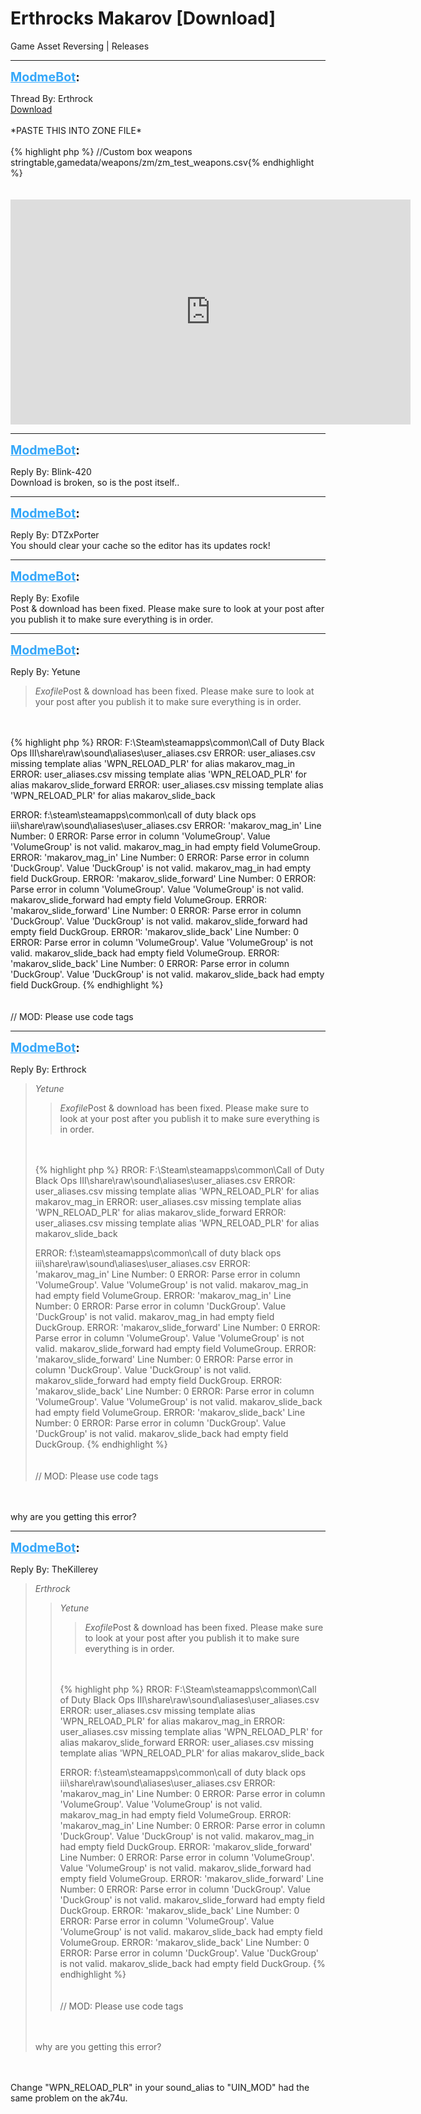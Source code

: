# Erthrocks Makarov [Download]
Game Asset Reversing | Releases

---
<strong style="font-size: 1.4em;"><span style="text-decoration: underline;text-decoration-color: #34a7f9;"><span style="color:#34a7f9;">ModmeBot</span></span>:</strong>

<p>Thread By: Erthrock<br /><a href="http://adf.ly/1h6Oqa">Download</a><br /><br />*PASTE THIS INTO ZONE FILE*<br /><br />{% highlight php %}
//Custom box weapons stringtable,gamedata/weapons/zm/zm_test_weapons.csv{% endhighlight %}
<br /><br /><br /><iframe type="text/html" width="640" height="360" src="https://www.youtube.com/embed/IF3GAmEZoiw" frameborder="0"></iframe></p>

---
<strong style="font-size: 1.4em;"><span style="text-decoration: underline;text-decoration-color: #34a7f9;"><span style="color:#34a7f9;">ModmeBot</span></span>:</strong>

<p>Reply By: Blink-420<br />Download is broken, so is the post itself..</p>

---
<strong style="font-size: 1.4em;"><span style="text-decoration: underline;text-decoration-color: #34a7f9;"><span style="color:#34a7f9;">ModmeBot</span></span>:</strong>

<p>Reply By: DTZxPorter<br />You should clear your cache so the editor has its updates rock!</p>

---
<strong style="font-size: 1.4em;"><span style="text-decoration: underline;text-decoration-color: #34a7f9;"><span style="color:#34a7f9;">ModmeBot</span></span>:</strong>

<p>Reply By: Exofile<br />Post &amp; download has been fixed. Please make sure to look at your post after you publish it to make sure everything is in order.</p>

---
<strong style="font-size: 1.4em;"><span style="text-decoration: underline;text-decoration-color: #34a7f9;"><span style="color:#34a7f9;">ModmeBot</span></span>:</strong>

<p>Reply By: Yetune<br /><blockquote><em>Exofile</em>Post &amp; download has been fixed. Please make sure to look at your post after you publish it to make sure everything is in order. </blockquote><br /><br />{% highlight php %}
RROR: F:\Steam\steamapps\common\Call of Duty Black Ops III\share\raw\sound\aliases\user_aliases.csv
ERROR: user_aliases.csv missing template alias &#39;WPN_RELOAD_PLR&#39; for alias makarov_mag_in
ERROR: user_aliases.csv missing template alias &#39;WPN_RELOAD_PLR&#39; for alias makarov_slide_forward
ERROR: user_aliases.csv missing template alias &#39;WPN_RELOAD_PLR&#39; for alias makarov_slide_back

ERROR: f:\steam\steamapps\common\call of duty black ops iii\share\raw\sound\aliases\user_aliases.csv
ERROR: &#39;makarov_mag_in&#39; Line Number: 0
ERROR: Parse error in column &#39;VolumeGroup&#39;. Value &#39;VolumeGroup&#39; is not valid. makarov_mag_in had empty field VolumeGroup.
ERROR: &#39;makarov_mag_in&#39; Line Number: 0
ERROR: Parse error in column &#39;DuckGroup&#39;. Value &#39;DuckGroup&#39; is not valid. makarov_mag_in had empty field DuckGroup.
ERROR: &#39;makarov_slide_forward&#39; Line Number: 0
ERROR: Parse error in column &#39;VolumeGroup&#39;. Value &#39;VolumeGroup&#39; is not valid. makarov_slide_forward had empty field VolumeGroup.
ERROR: &#39;makarov_slide_forward&#39; Line Number: 0
ERROR: Parse error in column &#39;DuckGroup&#39;. Value &#39;DuckGroup&#39; is not valid. makarov_slide_forward had empty field DuckGroup.
ERROR: &#39;makarov_slide_back&#39; Line Number: 0
ERROR: Parse error in column &#39;VolumeGroup&#39;. Value &#39;VolumeGroup&#39; is not valid. makarov_slide_back had empty field VolumeGroup.
ERROR: &#39;makarov_slide_back&#39; Line Number: 0
ERROR: Parse error in column &#39;DuckGroup&#39;. Value &#39;DuckGroup&#39; is not valid. makarov_slide_back had empty field DuckGroup.
{% endhighlight %}
<br /><br /><br />// MOD: Please use code tags</p>

---
<strong style="font-size: 1.4em;"><span style="text-decoration: underline;text-decoration-color: #34a7f9;"><span style="color:#34a7f9;">ModmeBot</span></span>:</strong>

<p>Reply By: Erthrock<br /><blockquote><em>Yetune</em><blockquote><em>Exofile</em>Post &amp; download has been fixed. Please make sure to look at your post after you publish it to make sure everything is in order. </blockquote><br /><br />{% highlight php %}
RROR: F:\Steam\steamapps\common\Call of Duty Black Ops III\share\raw\sound\aliases\user_aliases.csv
ERROR: user_aliases.csv missing template alias &#39;WPN_RELOAD_PLR&#39; for alias makarov_mag_in
ERROR: user_aliases.csv missing template alias &#39;WPN_RELOAD_PLR&#39; for alias makarov_slide_forward
ERROR: user_aliases.csv missing template alias &#39;WPN_RELOAD_PLR&#39; for alias makarov_slide_back

ERROR: f:\steam\steamapps\common\call of duty black ops iii\share\raw\sound\aliases\user_aliases.csv
ERROR: &#39;makarov_mag_in&#39; Line Number: 0
ERROR: Parse error in column &#39;VolumeGroup&#39;. Value &#39;VolumeGroup&#39; is not valid. makarov_mag_in had empty field VolumeGroup.
ERROR: &#39;makarov_mag_in&#39; Line Number: 0
ERROR: Parse error in column &#39;DuckGroup&#39;. Value &#39;DuckGroup&#39; is not valid. makarov_mag_in had empty field DuckGroup.
ERROR: &#39;makarov_slide_forward&#39; Line Number: 0
ERROR: Parse error in column &#39;VolumeGroup&#39;. Value &#39;VolumeGroup&#39; is not valid. makarov_slide_forward had empty field VolumeGroup.
ERROR: &#39;makarov_slide_forward&#39; Line Number: 0
ERROR: Parse error in column &#39;DuckGroup&#39;. Value &#39;DuckGroup&#39; is not valid. makarov_slide_forward had empty field DuckGroup.
ERROR: &#39;makarov_slide_back&#39; Line Number: 0
ERROR: Parse error in column &#39;VolumeGroup&#39;. Value &#39;VolumeGroup&#39; is not valid. makarov_slide_back had empty field VolumeGroup.
ERROR: &#39;makarov_slide_back&#39; Line Number: 0
ERROR: Parse error in column &#39;DuckGroup&#39;. Value &#39;DuckGroup&#39; is not valid. makarov_slide_back had empty field DuckGroup.
{% endhighlight %}
<br /><br /><br />// MOD: Please use code tags</blockquote><br /><br />why are you getting this error?</p>

---
<strong style="font-size: 1.4em;"><span style="text-decoration: underline;text-decoration-color: #34a7f9;"><span style="color:#34a7f9;">ModmeBot</span></span>:</strong>

<p>Reply By: TheKillerey<br /><blockquote><em>Erthrock</em><blockquote><em>Yetune</em><blockquote><em>Exofile</em>Post &amp; download has been fixed. Please make sure to look at your post after you publish it to make sure everything is in order. </blockquote><br /><br />{% highlight php %}
RROR: F:\Steam\steamapps\common\Call of Duty Black Ops III\share\raw\sound\aliases\user_aliases.csv
ERROR: user_aliases.csv missing template alias &#39;WPN_RELOAD_PLR&#39; for alias makarov_mag_in
ERROR: user_aliases.csv missing template alias &#39;WPN_RELOAD_PLR&#39; for alias makarov_slide_forward
ERROR: user_aliases.csv missing template alias &#39;WPN_RELOAD_PLR&#39; for alias makarov_slide_back

ERROR: f:\steam\steamapps\common\call of duty black ops iii\share\raw\sound\aliases\user_aliases.csv
ERROR: &#39;makarov_mag_in&#39; Line Number: 0
ERROR: Parse error in column &#39;VolumeGroup&#39;. Value &#39;VolumeGroup&#39; is not valid. makarov_mag_in had empty field VolumeGroup.
ERROR: &#39;makarov_mag_in&#39; Line Number: 0
ERROR: Parse error in column &#39;DuckGroup&#39;. Value &#39;DuckGroup&#39; is not valid. makarov_mag_in had empty field DuckGroup.
ERROR: &#39;makarov_slide_forward&#39; Line Number: 0
ERROR: Parse error in column &#39;VolumeGroup&#39;. Value &#39;VolumeGroup&#39; is not valid. makarov_slide_forward had empty field VolumeGroup.
ERROR: &#39;makarov_slide_forward&#39; Line Number: 0
ERROR: Parse error in column &#39;DuckGroup&#39;. Value &#39;DuckGroup&#39; is not valid. makarov_slide_forward had empty field DuckGroup.
ERROR: &#39;makarov_slide_back&#39; Line Number: 0
ERROR: Parse error in column &#39;VolumeGroup&#39;. Value &#39;VolumeGroup&#39; is not valid. makarov_slide_back had empty field VolumeGroup.
ERROR: &#39;makarov_slide_back&#39; Line Number: 0
ERROR: Parse error in column &#39;DuckGroup&#39;. Value &#39;DuckGroup&#39; is not valid. makarov_slide_back had empty field DuckGroup.
{% endhighlight %}
<br /><br /><br />// MOD: Please use code tags</blockquote><br /><br />why are you getting this error?</blockquote><br /><br />Change &quot;WPN_RELOAD_PLR&quot; in your sound_alias to &quot;UIN_MOD&quot; had the same problem on the ak74u.</p>
